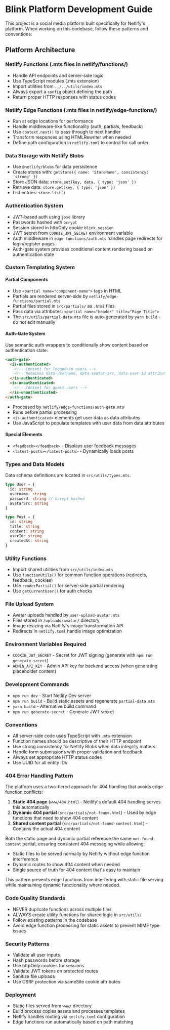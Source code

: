 # Blink Platform Development Guide

This project is a social media platform built specifically for Netlify's platform. When working on this codebase, follow these patterns and conventions:

## Platform Architecture

### Netlify Functions (.mts files in netlify/functions/)

- Handle API endpoints and server-side logic
- Use TypeScript modules (.mts extension)
- Import utilities from `../../utils/index.mts`
- Always export a `config` object defining the path
- Return proper HTTP responses with status codes

### Netlify Edge Functions (.mts files in netlify/edge-functions/)

- Run at edge locations for performance
- Handle middleware-like functionality (auth, partials, feedback)
- Use `context.next()` to pass through to next handler
- Transform responses using HTMLRewriter when needed
- Define path configuration in `netlify.toml` to control for call order

### Data Storage with Netlify Blobs

- Use `@netlify/blobs` for data persistence
- Create stores with: `getStore({ name: 'StoreName', consistency: 'strong' })`
- Store JSON data: `store.set(key, data, { type: 'json' })`
- Retrieve data: `store.get(key, { type: 'json' })`
- List entries: `store.list()`

### Authentication System

- JWT-based auth using `jose` library
- Passwords hashed with `bcrypt`
- Session stored in httpOnly cookie `blink_session`
- JWT secret from `COOKIE_JWT_SECRET` environment variable
- Auth middleware in `edge-functions/auth.mts` handles page redirects for login/register pages
- Auth-gate system provides conditional content rendering based on authentication state

### Custom Templating System

#### Partial Components

- Use `<partial name="component-name">` tags in HTML
- Partials are rendered server-side by `netlify/edge-functions/partial.mts`
- Partial files stored in `src/partials/` as `.html` files
- Pass data via attributes: `<partial name="header" title="Page Title">`
- The `src/utils/partial-data.mts` file is auto-generated by `yarn build` - do not edit manually

#### Auth-Gate System

Use semantic auth wrappers to conditionally show content based on authentication state:

```html
<auth-gate>
  <is-authenticated>
    <!-- Content for logged-in users -->
    <!-- Receives data-username, data-avatar-src, data-user-id attributes -->
  </is-authenticated>
  <is-unauthenticated>
    <!-- Content for guest users -->
  </is-unauthenticated>
</auth-gate>
```

- Processed by `netlify/edge-functions/auth-gate.mts`
- Runs before partial processing
- `<is-authenticated>` elements get user data as data attributes
- Use JavaScript to populate templates with user data from data attributes

#### Special Elements

- `<feedback></feedback>` - Displays user feedback messages
- `<latest-posts></latest-posts>` - Dynamically loads posts

### Types and Data Models

Data schema definitions are located in `src/utils/types.mts`.

```typescript
type User = {
  id: string
  username: string
  password: string // bcrypt hashed
  avatarSrc: string
}

type Post = {
  id: string
  title: string
  content: string
  userId: string
  createdAt: string
}
```

### Utility Functions

- Import shared utilities from `src/utils/index.mts`
- Use `functionUtils()` for common function operations (redirects, feedback, cookies)
- Use `renderPartial()` for server-side partial rendering
- Use `getCurrentUser()` for auth checks

### File Upload System

- Avatar uploads handled by `user-upload-avatar.mts`
- Files stored in `/uploads/avatar/` directory
- Image resizing via Netlify's image transformation API
- Redirects in `netlify.toml` handle image optimization

### Environment Variables Required

- `COOKIE_JWT_SECRET` - Secret for JWT signing (generate with `npm run generate-secret`)
- `ADMIN_API_KEY` - Admin API key for backend access (when generating placeholder content)

### Development Commands

- `npm run dev` - Start Netlify Dev server
- `npm run build` - Build static assets and regenerate `partial-data.mts`
- `yarn build` - Alternative build command
- `npm run generate-secret` - Generate JWT secret

### Conventions

- All server-side code uses TypeScript with `.mts` extension
- Function names should be descriptive of their HTTP endpoint
- Use strong consistency for Netlify Blobs when data integrity matters
- Handle form submissions with proper validation and feedback
- Always set appropriate HTTP status codes
- Use UUID for all entity IDs

### 404 Error Handling Pattern

The platform uses a two-tiered approach for 404 handling that avoids edge function conflicts:

1. **Static 404 page** (`www/404.html`) - Netlify's default 404 handling serves this automatically
2. **Dynamic 404 partial** (`src/partials/not-found.html`) - Used by edge functions that need to show 404 content
3. **Shared content partial** (`src/partials/not-found-content.html`) - Contains the actual 404 content

Both the static page and dynamic partial reference the same `not-found-content` partial, ensuring consistent 404 messaging while allowing:

- Static files to be served normally by Netlify without edge function interference
- Dynamic routes to show 404 content when needed
- Single source of truth for 404 content that's easy to maintain

This pattern prevents edge functions from interfering with static file serving while maintaining dynamic functionality where needed.

### Code Quality Standards

- NEVER duplicate functions across multiple files
- ALWAYS create utility functions for shared logic in `src/utils/`
- Follow existing patterns in the codebase
- Avoid edge function processing for static assets to prevent MIME type issues

### Security Patterns

- Validate all user inputs
- Hash passwords before storage
- Use httpOnly cookies for sessions
- Validate JWT tokens on protected routes
- Sanitize file uploads
- Use CSRF protection via sameSite cookie attributes

### Deployment

- Static files served from `www/` directory
- Build process copies assets and processes templates
- Netlify handles routing via `netlify.toml` configuration
- Edge functions run automatically based on path matching
